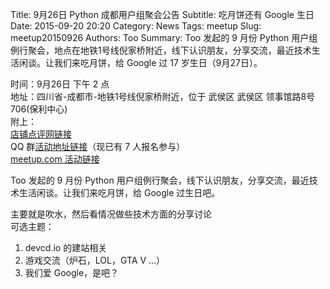 Title: 9月26日 Python 成都用户组聚会公告
Subtitle: 吃月饼还有 Google 生日
Date: 2015-09-20 20:20
Category: News
Tags: meetup
Slug: meetup20150926
Authors: Too
Summary: Too 发起的 9 月份 Python 用户组例行聚会，地点在地铁1号线倪家桥附近，线下认识朋友，分享交流，最近技术生活闲谈。让我们来吃月饼，给 Google 过 17 岁生日（9月27日）。

时间：9月26日 下午 2 点  
地址：四川省-成都市-地铁1号线倪家桥附近，位于 武侯区 武侯区 领事馆路8号706(保利中心)  
附上：  
[店铺点评网链接][1]  
QQ 群[活动地址链接][2]（现已有 7 人报名参与）  
[meetup.com 活动链接][3]    

Too 发起的 9 月份 Python 用户组例行聚会，线下认识朋友，分享交流，最近技术生活闲谈。让我们来吃月饼，给 Google 过生日吧。

主要就是吹水，然后看情况做些技术方面的分享讨论  
可选主题：  
1. devcd.io 的建站相关  
2. 游戏交流（炉石，LOL，GTA V ...）  
3. 我们爱 Google，是吧？  

[1]:	http://www.dianping.com/shop/26911985
[2]:	http://qgc.qq.com/307321584/event/1
[3]:	http://www.meetup.com/chengdupython/events/225484754/